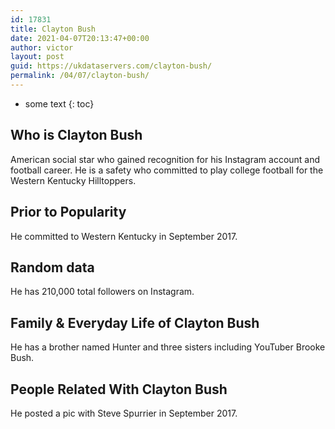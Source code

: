 ```yaml
---
id: 17831
title: Clayton Bush
date: 2021-04-07T20:13:47+00:00
author: victor
layout: post
guid: https://ukdataservers.com/clayton-bush/
permalink: /04/07/clayton-bush/
---
```


* some text
{: toc}


## Who is Clayton Bush



American social star who gained recognition for his Instagram account and football career. He is a safety who committed to play college football for the Western Kentucky Hilltoppers. 

                
                
                
## Prior to Popularity



He committed to Western Kentucky in September 2017. 

                
                
                
## Random data



He has 210,000 total followers on Instagram.

                
                
                
## Family & Everyday Life of Clayton Bush



He has a brother named Hunter and three sisters including YouTuber Brooke Bush. 

                
                
                
## People Related With Clayton Bush



He posted a pic with Steve Spurrier in September 2017.

                
              
            
          
          
          